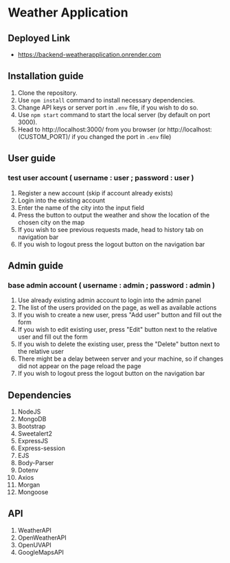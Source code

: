 # Weather Application

## Deployed Link
- https://backend-weatherapplication.onrender.com

## Installation guide
1. Clone the repository.
2. Use `npm install` command to install necessary dependencies.
3. Change API keys or server port in `.env` file, if you wish to do so.
4. Use `npm start` command to start the local server (by default on port 3000).
5. Head to http://localhost:3000/ from you browser (or http://localhost:(CUSTOM_PORT)/ if you changed the port in `.env` file) 

## User guide
### test user account ( username : user ; password : user )
1. Register a new account (skip if account already exists)
2. Login into the existing account
3. Enter the name of the city into the input field
4. Press the button to output the weather and show the location of the chosen city on the map
5. If you wish to see previous requests made, head to history tab on navigation bar
6. If you wish to logout press the logout button on the navigation bar

## Admin guide
### base admin account ( username : admin ; password : admin )
1. Use already existing admin account to login into the admin panel
2. The list of the users provided on the page, as well as available actions
3. If you wish to create a new user, press "Add user" button and fill out the form
4. If you wish to edit existing user, press "Edit" button next to the relative user and fill out the form
5. If you wish to delete the existing user, press the "Delete" button next to the relative user
6. There might be a delay between server and your machine, so if changes did not appear on the page reload the page
7. If you wish to logout press the logout button on the navigation bar

## Dependencies
1. NodeJS
2. MongoDB
3. Bootstrap
4. Sweetalert2
5. ExpressJS
6. Express-session
7. EJS
8. Body-Parser
9. Dotenv
10. Axios
11. Morgan
12. Mongoose

## API
1. WeatherAPI
2. OpenWeatherAPI
3. OpenUVAPI
4. GoogleMapsAPI
